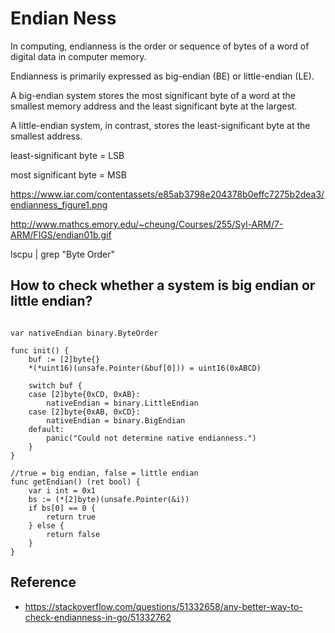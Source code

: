 # Endian Ness

In computing, endianness is the order or sequence of bytes of a word of digital data in computer memory. 

Endianness is primarily expressed as big-endian (BE) or little-endian (LE). 

A big-endian system stores the most significant byte of a word at the smallest memory address and the least significant byte at the largest. 

A little-endian system, in contrast, stores the least-significant byte at the smallest address.

least-significant byte  = LSB

most significant byte = MSB

https://www.iar.com/contentassets/e85ab3798e204378b0effc7275b2dea3/endianness_figure1.png

http://www.mathcs.emory.edu/~cheung/Courses/255/Syl-ARM/7-ARM/FIGS/endian01b.gif

lscpu | grep "Byte Order"

## How to check whether a system is big endian or little endian?

```golang

var nativeEndian binary.ByteOrder

func init() {
	buf := [2]byte{}
	*(*uint16)(unsafe.Pointer(&buf[0])) = uint16(0xABCD)

	switch buf {
	case [2]byte{0xCD, 0xAB}:
		nativeEndian = binary.LittleEndian
	case [2]byte{0xAB, 0xCD}:
		nativeEndian = binary.BigEndian
	default:
		panic("Could not determine native endianness.")
	}
}
  
//true = big endian, false = little endian
func getEndian() (ret bool) {
	var i int = 0x1
	bs := (*[2]byte)(unsafe.Pointer(&i))
	if bs[0] == 0 {
		return true
	} else {
		return false
	}
}
```


## Reference
* https://stackoverflow.com/questions/51332658/any-better-way-to-check-endianness-in-go/51332762
